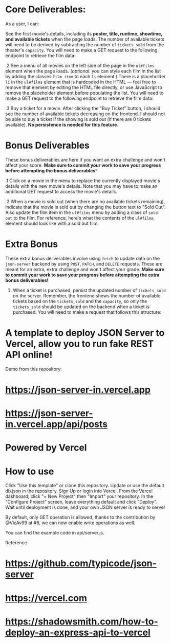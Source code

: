 # Core Deliverables:
As a user, I can:

See the first movie's details, including its **poster, title, runtime, showtime, and available tickets** when the page loads. The number of available tickets will need to be derived by subtracting the number of `tickets_sold` from the theater's `capacity`. You will need to make a GET request to the following endpoint to retrieve the film data:
 

.2 See a menu of all movies on the left side of the page in the `ul#films` element when the page loads. (_optional_: you can style each film in the list by adding the classes `film item` to each `li` element.) There is a placeholder `li` in the `ul#films` element that is hardcoded in the HTML — feel free to remove that element by editing the HTML file directly, or use JavaScript to remove the placeholder element before populating the list. You will need to make a GET request to the following endpoint to retrieve the film data:

 .3 Buy a ticket for a movie. After clicking the "Buy Ticket" button, I should see the number of available tickets decreasing on the frontend. I should not be able to buy a ticket if the showing is sold out (if there are 0 tickets available). **No persistence is needed for this feature**.
 

# Bonus Deliverables
These bonus deliverables are here if you want an extra challenge and won't affect your score. **Make sure to commit your work to save your progress before attempting the bonus deliverables!**

.1 Click on a movie in the menu to replace the currently displayed movie's details with the new movie's details. Note that you may have to make an additional GET request to access the movie's details.
 

.2 When a movie is sold out (when there are no available tickets remaining), indicate that the movie is sold out by changing the button text to "Sold Out". Also update the film item in the `ul#films` menu by adding a class of `sold-out` to the film. For reference, here's what the contents of the `ul#films` element should look like with a sold out film:


# Extra Bonus
These extra bonus deliverables involve using `fetch` to update data on the `json-server` backend by using `POST`, `PATCH`, and `DELETE` requests. These are meant for an extra, extra challenge and won't affect your grade. **Make sure to commit your work to save your progress before attempting the extra bonus deliverables!**

1. When a ticket is purchased, persist the updated number of `tickets_sold` on the server. Remember, the frontend shows the number of available tickets based on the `tickets_sold` and the `capacity`, so only the `tickets_sold` should be updated on the backend when a ticket is purchased. You will need to make a request that follows this structure:

# A template to deploy JSON Server to Vercel, allow you to run fake REST API online!

Demo from this repository:

# https://json-server-in.vercel.app
# https://json-server-in.vercel.app/api/posts
# Powered by Vercel

# How to use
Click "Use this template" or clone this repository.
Update or use the default db.json in the repository.
Sign Up or login into Vercel.
From the Vercel dashboard, click "+ New Project" then "Import" your repository.
In the "Configure Project" screen, leave everything default and click "Deploy".
Wait until deployment is done, and your own JSON server is ready to serve!

By default, only GET operation is allowed, thanks to the contribution by @VicAv99 at #6, we can now enable write operations as well.

You can find the example code in api/server.js.

Reference
# https://github.com/typicode/json-server
# https://vercel.com
# https://shadowsmith.com/how-to-deploy-an-express-api-to-vercel
